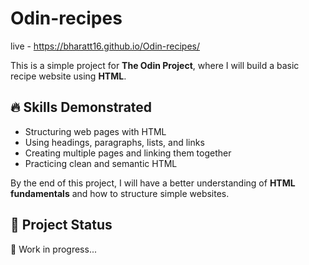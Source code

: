 # Odin-recipes

live - https://bharatt16.github.io/Odin-recipes/

This is a simple project for **The Odin Project**, where I will build a basic recipe website using **HTML**.

## 🔥 Skills Demonstrated
- Structuring web pages with HTML
- Using headings, paragraphs, lists, and links
- Creating multiple pages and linking them together
- Practicing clean and semantic HTML

By the end of this project, I will have a better understanding of **HTML fundamentals** and how to structure simple websites.

## 📌 Project Status
🚧 Work in progress...
